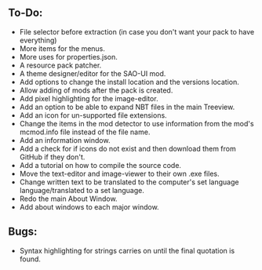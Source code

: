 ## To-Do:
- File selector before extraction (in case you don't want your pack to have everything)
- More items for the menus.
- More uses for properties.json.
- A resource pack patcher.
- A theme designer/editor for the SAO-UI mod.
- Add options to change the install location and the versions location.
- Allow adding of mods after the pack is created.
- Add pixel highlighting for the image-editor.
- Add an option to be able to expand NBT files in the main Treeview.
- Add an icon for un-supported file extensions.
- Change the items in the mod detector to use information from the mod's mcmod.info file instead of the file name.
- Add an information window.
- Add a check for if icons do not exist and then download them from GitHub if they don't.
- Add a tutorial on how to compile the source code.
- Move the text-editor and image-viewer to their own .exe files.
- Change written text to be translated to the computer's set language language/translated to a set language.
- Redo the main About Window.
- Add about windows to each major window.

## Bugs:
- Syntax highlighting for strings carries on until the final quotation is found.
